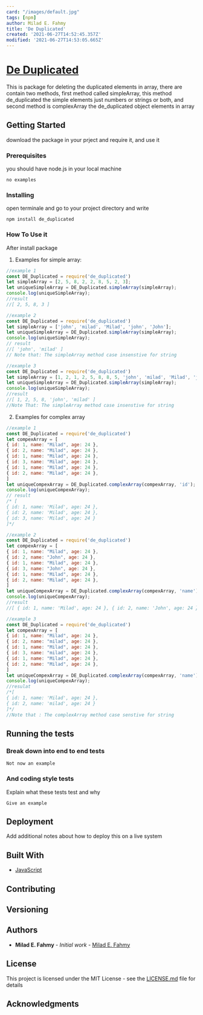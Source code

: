```yaml
---
card: "/images/default.jpg"
tags: [npm]
author: Milad E. Fahmy
title: 'De Duplicated'
created: '2021-06-27T14:52:45.357Z'
modified: '2021-06-27T14:53:05.665Z'
---
```

# [De Duplicated](https://www.npmjs.com/package/de_duplicated)
This is package  for deleting the duplicated elements in array, there are contain two methods, first method called simpleArray, this method de_duplicated the simple elements just numbers or strings or both, and second method is complexArray the de_duplicated object elements in array
## Getting Started
download the package in your prject and require it, and use it
### Prerequisites
you should have node.js in your local machine
```
no examples
```
### Installing
open terminale and go to your project directory and write
``` shell
npm install de_duplicated
```
### How To Use it
After install package
1. Examples for simple array:
```js
//example 1
const DE_Duplicated = require('de_duplicated')
let simpleArray = [2, 5, 8, 2, 2, 8, 5, 2, 3];
let uniqueSimpleArray = DE_Duplicated.simpleArray(simpleArray);
console.log(uniqueSimpleArray);
//result
//[ 2, 5, 8, 3 ]
```
```js
//example 2
const DE_Duplicated = require('de_duplicated')
let simpleArray = ['john', 'milad', 'Milad', 'john', 'John'];
let uniqueSimpleArray = DE_Duplicated.simpleArray(simpleArray);
console.log(uniqueSimpleArray);
// result
//[ 'john', 'milad' ]
// Note that: The simpleArray method case insenstive for string
```
```js
//example 3
const DE_Duplicated = require('de_duplicated')
let simpleArray = [1, 2, 1, 2, 5, 8, 8, 5, 'john', 'milad', 'Milad', 'john', 'John'];
let uniqueSimpleArray = DE_Duplicated.simpleArray(simpleArray);
console.log(uniqueSimpleArray);
//result
//[ 1, 2, 5, 8, 'john', 'milad' ]
//Note That: The simpleArray method case insenstive for string
```
2. Examples for complex array
```js
//example 1
const DE_Duplicated = require('de_duplicated')
let compexArray = [
{ id: 1, name: "Milad", age: 24 },
{ id: 2, name: "Milad", age: 24 },
{ id: 1, name: "Milad", age: 24 },
{ id: 3, name: "Milad", age: 24 },
{ id: 1, name: "Milad", age: 24 },
{ id: 2, name: "Milad", age: 24 },
]
let uniqueCompexArray = DE_Duplicated.complexArray(compexArray, 'id');
console.log(uniqueCompexArray);
// result
/* [
{ id: 1, name: 'Milad', age: 24 },
{ id: 2, name: 'Milad', age: 24 },
{ id: 3, name: 'Milad', age: 24 }
]*/
```
```js
//example 2
const DE_Duplicated = require('de_duplicated')
let compexArray = [
{ id: 1, name: "Milad", age: 24 },
{ id: 2, name: "John", age: 24 },
{ id: 1, name: "Milad", age: 24 },
{ id: 3, name: "John", age: 24 },
{ id: 1, name: "Milad", age: 24 },
{ id: 2, name: "Milad", age: 24 },
]
let uniqueCompexArray = DE_Duplicated.complexArray(compexArray, 'name');
console.log(uniqueCompexArray);
//result
//[ { id: 1, name: 'Milad', age: 24 }, { id: 2, name: 'John', age: 24 } ]
```
```js
//example 3
const DE_Duplicated = require('de_duplicated')
let compexArray = [
{ id: 1, name: "Milad", age: 24 },
{ id: 2, name: "milad", age: 24 },
{ id: 1, name: "Milad", age: 24 },
{ id: 3, name: "milad", age: 24 },
{ id: 1, name: "Milad", age: 24 },
{ id: 2, name: "Milad", age: 24 },
]
let uniqueCompexArray = DE_Duplicated.complexArray(compexArray, 'name');
console.log(uniqueCompexArray);
//resulat
/*[
{ id: 1, name: 'Milad', age: 24 },
{ id: 2, name: 'milad', age: 24 }
]*/
//Note that : The complexArray method case senstive for string
```
## Running the tests
### Break down into end to end tests
```
Not now an example
```
### And coding style tests
Explain what these tests test and why
```
Give an example
```
## Deployment
Add additional notes about how to deploy this on a live system
## Built With
* [JavaScript](https://developer.mozilla.org/ar/docs/Web/JavaScript)
## Contributing
## Versioning
## Authors
* **Milad E. Fahmy** - *Initial work* - [Milad E. Fahmy](https://github.com/miladezzat/)
## License
This project is licensed under the MIT License - see the [LICENSE.md](LICENSE.md) file for details
## Acknowledgments
